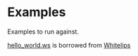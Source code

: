 # Examples

Examples to run against. 

[hello_world.ws](./hello_world.ws) is borrowed from [Whitelips](https://vii5ard.github.io/whitespace/)
